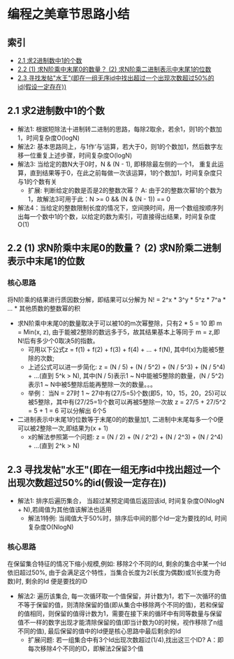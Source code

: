 # 编程之美章节思路小结

## 索引
- [2.1 求2进制数中1的个数](#21-求2进制数中1的个数)
- [2.2 (1) 求N阶乘中末尾0的数量？ (2) 求N阶乘二进制表示中末尾1的位数](#22-1-求n阶乘中末尾0的数量-2-求n阶乘二进制表示中末尾1的位数)
- [2.3 寻找发帖"水王"(即在一组无序id中找出超过一个出现次数超过50%的id(假设一定存在))](#23-寻找发帖水王即在一组无序id中找出超过一个出现次数超过50的id假设一定存在)

## 2.1 求2进制数中1的个数
- 解法1: 根据短除法十进制转二进制的思路，每除2取余，若余1，则1的个数加1，时间复杂度O(logN)
- 解法2: 基本思路同上，与1作‘与’运算，若大于0，则1的个数加1，然后数字左移一位重复上述步骤，时间复杂度O(logN)
- 解法3: 当给定的数N大于0时，N & (N - 1), 即移除最左侧的一个1， 重复此运算，直到结果等于0，在此之前每做一次该运算，1的个数加1，时间复杂度只与1的个数有关
  - 扩展: 判断给定的数是否是2的整数次幂？ A: 由于2的整数次幂1的个数为1，故解法3可用于此：N >= 0 && (N & (N - 1)) == 0
- 解法4：当给定的整数限制长度的情况下，空间换时间，用一个数组按顺序列出每一个数中1的个数，以给定的数为索引，可直接得出结果，时间复杂度O(1)

## 2.2 (1) 求N阶乘中末尾0的数量？ (2) 求N阶乘二进制表示中末尾1的位数

### 核心思路
将N阶乘的结果进行质因数分解，即结果可以分解为 N! = 2^x * 3^y * 5^z * 7^a * ... * 其他质数的整数幂的积

- 求N阶乘中末尾0的数量取决于可以被10的m次幂整除，只有2 * 5 = 10 即 m = Min(x, z), 由于能被2整除的数远多于5，故其结果基本上等同于 m = z,即 N!后有多少个0取决5的指数。
  - 可用以下公式z = f(1) + f(2) + f(3) + f(4) + ... + f(N), 其中f(x)为能被5整除的次数;
  - 上述公式可以进一步简化: z = (N / 5) + (N / 5^2) + (N / 5^3) + (N / 5^4) + ...(直到 5^k > N), 其中(N / 5)表示1 ~ N中能被5整除的数量，(N / 5^2)表示1 ~ N中被5整除后能再整除一次的数量。。。
  - 举例： 当N = 27时 1 ~ 27中有(27/5=5)个数(即5，10，15，20，25)可以被5整除，其中有(27/25=1)个数可以再被5整除一次故 z = 27/5 + 27/5^2 = 5 + 1 = 6 可以分解出 6个5
- 二进制表示中末尾1的位数等于末尾0的的数量加1, 二进制中末尾每多一个0便可以被2整除一次,即结果为(x + 1)
  - x的解法参照第一个问题:  z = (N / 2) + (N / 2^2) + (N / 2^3) + (N / 2^4) + ...(直到 2^k > N)

## 2.3 寻找发帖"水王"(即在一组无序id中找出超过一个出现次数超过50%的id(假设一定存在))
- 解法1: 排序后遍历集合， 当超过某预定阈值后返回该id, 时间复杂度O(NlogN + N),若阈值为其他值该解法也适用
  - 解法1特例: 当阈值大于50%时，排序后中间的那个Id一定为要找的Id, 时间复杂度O(NlogN)

### 核心思路

在保留集合特征的情况下缩小规模,例如: 移除2个不同的Id, 剩余的集合中某一个Id依旧超过50%, 由于会满足这个特性，当集合长度为2(长度为偶数)或1(长度为奇数)时, 剩余的Id 便是要找的ID

- 解法2: 遍历该集合, 每一次循环取一个值保留，并计数为1，若下一次循环的值不等于保留的值，则清除保留的值(即从集合中移除两个不同的值)，若和保留的值相同，则保留的值得计数为1，需要在接下来的循环中有同等数量与保留值不一样的数字出现才能清除保留的值(即当计数为0的时候，视作移除了n组不同的值), 最后保留的值中的Id便是核心思路中最后剩余的Id
  - 扩展问题: 若一组集合中有3个Id出现次数超过(1/4),找出这三个ID? A：即每次移除4个不同的ID，即解法2保留3个值
